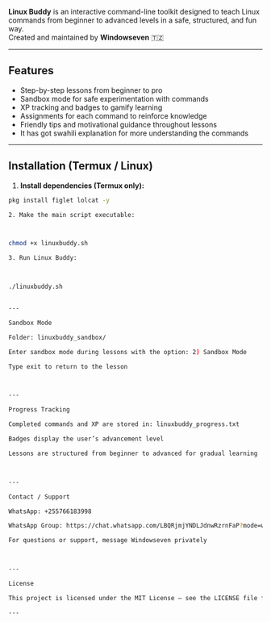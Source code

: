 
**Linux Buddy** is an interactive command-line toolkit designed to teach Linux commands from beginner to advanced levels in a safe, structured, and fun way.  
Created and maintained by **Windowseven** 🇹🇿

---

## Features

- Step-by-step lessons from beginner to pro  
- Sandbox mode for safe experimentation with commands  
- XP tracking and badges to gamify learning  
- Assignments for each command to reinforce knowledge  
- Friendly tips and motivational guidance throughout lessons  
- It has got swahili explanation for more understanding the commands
---

## Installation (Termux / Linux)

1. **Install dependencies (Termux only):**
```bash
pkg install figlet lolcat -y

2. Make the main script executable:



chmod +x linuxbuddy.sh

3. Run Linux Buddy:



./linuxbuddy.sh


---

Sandbox Mode

Folder: linuxbuddy_sandbox/

Enter sandbox mode during lessons with the option: 2) Sandbox Mode

Type exit to return to the lesson



---

Progress Tracking

Completed commands and XP are stored in: linuxbuddy_progress.txt

Badges display the user’s advancement level

Lessons are structured from beginner to advanced for gradual learning



---

Contact / Support

WhatsApp: +255766183998

WhatsApp Group: https://chat.whatsapp.com/LBQRjmjYNDLJdnwRzrnFaP?mode=wwc

For questions or support, message Windowseven privately



---

License

This project is licensed under the MIT License — see the LICENSE file for details.

---


